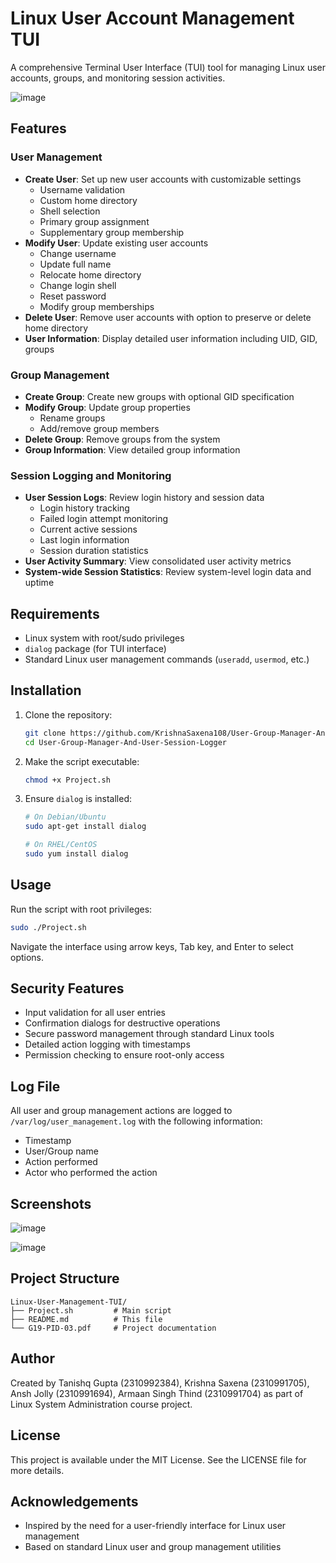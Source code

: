 # Linux User Account Management TUI

A comprehensive Terminal User Interface (TUI) tool for managing Linux user accounts, groups, and monitoring session activities.

![image](https://github.com/user-attachments/assets/6875b1f5-f52f-44ae-99a7-7be602061e80)

## Features

### User Management
- **Create User**: Set up new user accounts with customizable settings
  - Username validation
  - Custom home directory
  - Shell selection
  - Primary group assignment
  - Supplementary group membership
- **Modify User**: Update existing user accounts
  - Change username
  - Update full name
  - Relocate home directory
  - Change login shell
  - Reset password
  - Modify group memberships
- **Delete User**: Remove user accounts with option to preserve or delete home directory
- **User Information**: Display detailed user information including UID, GID, groups

### Group Management
- **Create Group**: Create new groups with optional GID specification
- **Modify Group**: Update group properties
  - Rename groups
  - Add/remove group members
- **Delete Group**: Remove groups from the system
- **Group Information**: View detailed group information

### Session Logging and Monitoring
- **User Session Logs**: Review login history and session data
  - Login history tracking
  - Failed login attempt monitoring
  - Current active sessions
  - Last login information
  - Session duration statistics
- **User Activity Summary**: View consolidated user activity metrics
- **System-wide Session Statistics**: Review system-level login data and uptime

## Requirements

- Linux system with root/sudo privileges
- `dialog` package (for TUI interface)
- Standard Linux user management commands (`useradd`, `usermod`, etc.)

## Installation

1. Clone the repository:
   ```bash
   git clone https://github.com/KrishnaSaxena108/User-Group-Manager-And-User-Session-Logger.git
   cd User-Group-Manager-And-User-Session-Logger
   ```

2. Make the script executable:
   ```bash
   chmod +x Project.sh
   ```

3. Ensure `dialog` is installed:
   ```bash
   # On Debian/Ubuntu
   sudo apt-get install dialog
   
   # On RHEL/CentOS
   sudo yum install dialog
   ```

## Usage

Run the script with root privileges:

```bash
sudo ./Project.sh
```

Navigate the interface using arrow keys, Tab key, and Enter to select options.

## Security Features

- Input validation for all user entries
- Confirmation dialogs for destructive operations
- Secure password management through standard Linux tools
- Detailed action logging with timestamps
- Permission checking to ensure root-only access

## Log File

All user and group management actions are logged to `/var/log/user_management.log` with the following information:
- Timestamp
- User/Group name
- Action performed
- Actor who performed the action

## Screenshots

![image](https://github.com/user-attachments/assets/da543252-eae7-4d74-a7b7-a5ebeb4a7d2f)

![image](https://github.com/user-attachments/assets/781d2019-1a8a-4fc4-a267-2d8d7235b583)

## Project Structure

```
Linux-User-Management-TUI/
├── Project.sh         # Main script
├── README.md          # This file
└── G19-PID-03.pdf     # Project documentation
```

## Author

Created by Tanishq Gupta (2310992384), Krishna Saxena (2310991705), Ansh Jolly (2310991694), Armaan Singh Thind (2310991704) as part of Linux System Administration course project.

## License

This project is available under the MIT License. See the LICENSE file for more details.

## Acknowledgements

- Inspired by the need for a user-friendly interface for Linux user management
- Based on standard Linux user and group management utilities
